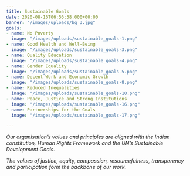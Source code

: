 ```yaml
---
title: Sustainable Goals
date: 2020-08-16T06:56:58.000+00:00
banner: "/images/uploads/bg_3.jpg"
goals:
- name: No Poverty
  image: "/images/uploads/sustainable_goals-1.png"
- name: Good Health and Well-Being
  image: "/images/uploads/sustainable_goals-3.png"
- name: Quality Education
  image: "/images/uploads/sustainable_goals-4.png"
- name: Gender Equality
  image: "/images/uploads/sustainable_goals-5.png"
- name: Decent Work and Economic Growth
  image: "/images/uploads/sustainable_goals-8.png"
- name: Reduced Inequalities
  image: "/images/uploads/sustainable_goals-10.png"
- name: Peace, Justice and Strong Institutions
  image: "/images/uploads/sustainable_goals-16.png"
- name: Partnerships for the Goals
  image: "/images/uploads/sustainable_goals-17.png"

---
```

_Our organisation’s values and principles are aligned with the Indian constitution, Human Rights Framework and the UN’s Sustainable Development Goals._ 

_The values of justice, equity, compassion, resourcefulness, transparency and participation form the backbone of our work._
